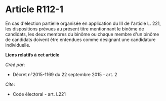# Article R112-1

En cas d'élection partielle organisée en application du III de l'article L. 221, les dispositions prévues au présent titre
mentionnant le binôme de candidats, les deux membres du binôme ou chaque membre d'un binôme de candidats doivent être
entendues comme désignant une candidature individuelle.

**Liens relatifs à cet article**

_Créé par_:

  - Décret n°2015-1169 du 22 septembre 2015 - art. 2

_Cite_:

  - Code électoral - art. L221
